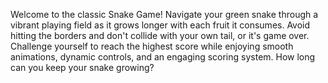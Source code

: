 
Welcome to the classic Snake Game! Navigate your green snake through a vibrant playing field as it grows longer with each fruit it consumes. Avoid hitting the borders and don't collide with your own tail, or it's game over. Challenge yourself to reach the highest score while enjoying smooth animations, dynamic controls, and an engaging scoring system. How long can you keep your snake growing?
